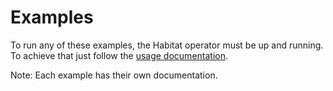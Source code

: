 # Examples

To run any of these examples, the Habitat operator must be up and running. To
achieve that just follow the [usage
documentation](https://github.com/habitat-sh/habitat-operator#usage).

Note: Each example has their own documentation.
